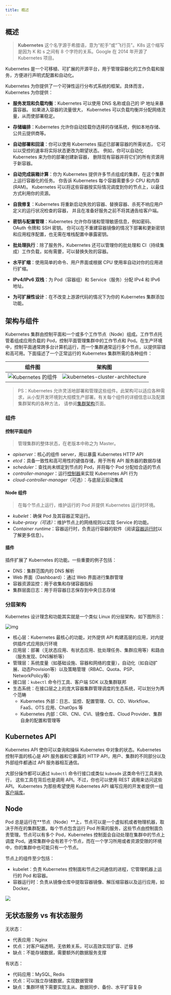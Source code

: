 ```yaml
---
title: 概述
---
```


## 概述

> **Kubernetes** 这个名字源于希腊语，意为“舵手”或“飞行员”。K8s 这个缩写是因为 K 和 s 之间有 8 个字符的关系。Google 在 2014 年开源了 Kubernetes 项目。

Kubernetes 是一个可移植、可扩展的开源平台，用于管理容器化的工作负载和服务，方便进行声明式配置和自动化。

Kubernetes 为你提供了一个可弹性运行分布式系统的框架。具体而言，Kubernetes 为你提供：

- **服务发现和负载均衡**：Kubernetes 可以使用 DNS 名称或自己的 IP 地址来暴露容器。 如果进入容器的流量很大， Kubernetes 可以负载均衡并分配网络流量，从而使部署稳定。

- **存储编排**：Kubernetes 允许你自动挂载你选择的存储系统，例如本地存储、公共云提供商等。

- **自动部署和回滚**：你可以使用 Kubernetes 描述已部署容器的所需状态， 它可以以受控的速率将实际状态更改为期望状态。 例如，你可以自动化 Kubernetes 来为你的部署创建新容器， 删除现有容器并将它们的所有资源用于新容器。

- **自动完成装箱计算**：你为 Kubernetes 提供许多节点组成的集群，在这个集群上运行容器化的任务。 你告诉 Kubernetes 每个容器需要多少 CPU 和内存 (RAM)。 Kubernetes 可以将这些容器按实际情况调度到你的节点上，以最佳方式利用你的资源。

- **自我修复**：Kubernetes 将重新启动失败的容器、替换容器、杀死不响应用户定义的运行状况检查的容器， 并且在准备好服务之前不将其通告给客户端。

- **密钥与配置管理**：Kubernetes 允许你存储和管理敏感信息，例如密码、OAuth 令牌和 SSH 密钥。 你可以在不重建容器镜像的情况下部署和更新密钥和应用程序配置，也无需在堆栈配置中暴露密钥。

- **批处理执行**：除了服务外，Kubernetes 还可以管理你的批处理和 CI（持续集成）工作负载，如有需要，可以替换失败的容器。
- **水平扩缩**：使用简单的命令、用户界面或根据 CPU 使用率自动对你的应用进行扩缩。
- **IPv4/IPv6 双栈**：为 Pod（容器组）和 Service（服务）分配 IPv4 和 IPv6 地址。
- **为可扩展性设计**：在不改变上游源代码的情况下为你的 Kubernetes 集群添加功能。

## 架构与组件

Kubernetes 集群由控制平面和一个或多个工作节点（Node）组成。工作节点托管着组成应用负载的 Pod，控制平面管理集群中的工作节点和 Pod。在生产环境中，控制平面通常跨多台计算机运行，而一个集群通常运行多个节点，以提供容错和高可用。下面描述了一个正常运行的 Kubernetes 集群所需的各种组件：

|                            组件图                            |                            架构图                            |
| :----------------------------------------------------------: | :----------------------------------------------------------: |
| ![Kubernetes 的组件](https://figure-bed.chua-n.com/杂技/Kubernetes/components-of-kubernetes.svg) | ![kubernetes-cluster-architecture](https://figure-bed.chua-n.com/杂技/Kubernetes/kubernetes-cluster-architecture.svg) |

> PS：Kubernetes 允许灵活地部署和管理这些组件。此架构可以适应各种需求，从小型开发环境到大规模生产部署。有关每个组件的详细信息以及配置集群架构的各种方法， 请参阅[集群架构](https://kubernetes.io/zh-cn/docs/concepts/architecture/)页面。

### 组件

#### 控制平面组件

> 管理集群的整体状态，在老版本中称之为 Master。

- *apiserver*：核心的组件 server，用以暴露 Kubernetes HTTP API
- *etcd*：具备一致性和高可用性的键值存储，用于所有 API 服务器的数据存储
- *scheduler*：查找尚未绑定到节点的 Pod，并将每个 Pod 分配给合适的节点
- *controller-manager*：运行[控制器](https://kubernetes.io/zh-cn/docs/concepts/architecture/controller/)来实现 Kubernetes API 行为
- *cloud-controller-manager*（可选）：与底层云驱动集成

#### Node 组件

> 在每个节点上运行，维护运行的 Pod 并提供 Kubernetes 运行时环境。

- *kubelet*：确保 Pod 及其容器正常运行。
- *kube-proxy（可选）*：维护节点上的网络规则以实现 Service 的功能。
- *Container runtime*：容器运行时，负责运行容器的软件（阅读[容器运行时](https://kubernetes.io/zh-cn/docs/setup/production-environment/container-runtimes/)以了解更多信息）。

#### 插件

插件扩展了 Kubernetes 的功能。一些重要的例子包括：

- DNS：集群范围内的 DNS 解析
- Web 界面（Dashboard）：通过 Web 界面进行集群管理
- 容器资源监控：用于收集和存储容器指标
- 集群层面日志：用于将容器日志保存到中央日志存储

### 分层架构

Kubernetes 设计理念和功能其实就是一个类似 Linux 的分层架构，如下图所示：

![img](https://figure-bed.chua-n.com/杂技/Kubernetes/14937095836427.jpg)

- 核心层：Kubernetes 最核心的功能，对外提供 API 构建高层的应用，对内提供插件式应用执行环境
- 应用层：部署（无状态应用、有状态应用、批处理任务、集群应用等）和路由（服务发现、DNS解析等）
- 管理层：系统度量（如基础设施、容器和网络的度量），自动化（如自动扩展、动态Provision等）以及策略管理（RBAC、Quota、PSP、NetworkPolicy等）
- 接口层：`kubectl` 命令行工具、客户端 SDK 以及集群联邦
- 生态系统：在接口层之上的庞大容器集群管理调度的生态系统，可以划分为两个范畴
  - Kubernetes 外部：日志、监控、配置管理、CI、CD、Workflow、FaaS、OTS 应用、ChatOps 等
  - Kubernetes 内部：CRI、CNI、CVI、镜像仓库、Cloud Provider、集群自身的配置和管理等

## Kubernetes API

Kubernetes API 使你可以查询和操纵 Kubernetes 中对象的状态。Kubernetes 控制平面的核心是 API 服务器和它暴露的 HTTP API，用户、集群的不同部分以及外部组件都通过 API 服务器相互通信。

大部分操作都可以通过 `kubectl` 命令行接口或类似 `kubeadm` 这类命令行工具来执行， 这些工具在背后也是调用 API。不过，你也可以使用 REST 调用来访问这些 API。 Kubernetes 为那些希望使用 Kubernetes API 编写应用的开发者提供一组[客户端库](https://kubernetes.io/zh-cn/docs/reference/using-api/client-libraries/)。

## Node

Pod 总是运行在**节点（Node）**上，节点可以是一个虚拟机或者物理机器，取决于所在的集群配置。每个节点包含运行 Pod 所需的服务，这些节点由控制面负责管理。节点可以有多个 Pod，Kubernetes 控制面会自动处理在集群中的节点上调度 Pod。通常集群中会有若干个节点，而在一个学习所用或者资源受限的环境中，你的集群中也可能只有一个节点。

节点上的组件至少包括：

- kubelet：负责 Kubernetes 控制面和节点之间通信的进程，它管理机器上运行的 Pod 和容器。
- 容器运行时：负责从镜像仓库中提取容器镜像、解压缩容器以及运行应用，如 Docker。

![](https://figure-bed.chua-n.com/杂技/Kubernetes/module_03_nodes.svg)

## 无状态服务 vs 有状态服务

无状态：

- 代表应用：Nginx
- 优点：对客户端透明，无依赖关系，可以高效实现扩容、迁移
- 缺点：不能存储数据，需要额外的数据服务支撑

有状态：

- 代码应用：MySQL, Redis
- 优点：可以独立存储数据，实现数据管理
- 缺点：集群环境下需要实现主从、数据同步、备份、水平扩容复杂
